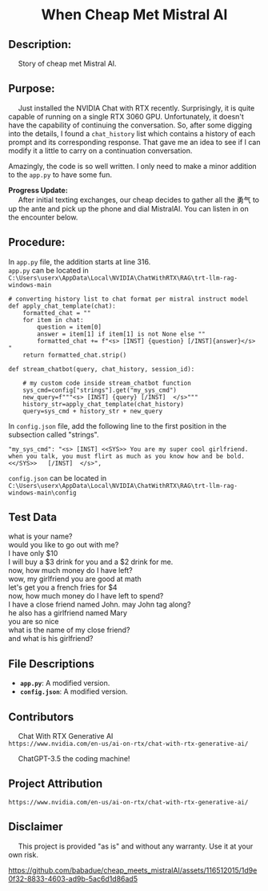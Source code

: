 # <div align="center">When Cheap Met Mistral AI</div>

## Description:

&nbsp;&nbsp;&nbsp;&nbsp;&nbsp;Story of cheap met Mistral AI.

## Purpose:

&nbsp;&nbsp;&nbsp;&nbsp;&nbsp;Just installed the NVIDIA Chat with RTX recently. Surprisingly, it is quite capable of running on a single RTX 3060 GPU. Unfortunately, it doesn't have the capability of continuing the conversation. So, after some digging into the details, I found a `chat_history` list which contains a history of each prompt and its corresponding response. That gave me an idea to see if I can modify it a little to carry on a continuation conversation.

Amazingly, the code is so well written.  I only need to make a minor addition to the `app.py` to have some fun.

**Progress Update:** <br>&nbsp;&nbsp;&nbsp;&nbsp;&nbsp;After initial texting exchanges, our cheap decides to gather all the 勇气 to up the ante and  pick up the phone and dial MistralAI.  You can listen in on the encounter below.

## Procedure:

In `app.py` file, the addition starts at line 316.    
`app.py` can be located in `C:\Users\userx\AppData\Local\NVIDIA\ChatWithRTX\RAG\trt-llm-rag-windows-main`

```
# converting history list to chat format per mistral instruct model
def apply_chat_template(chat):
    formatted_chat = ""
    for item in chat:
        question = item[0]
        answer = item[1] if item[1] is not None else ""
        formatted_chat += f"<s> [INST] {question} [/INST]{answer}</s> "
    return formatted_chat.strip()

```

```
def stream_chatbot(query, chat_history, session_id):

    # my custom code inside stream_chatbot function
    sys_cmd=config["strings"].get("my_sys_cmd")
    new_query=f"""<s> [INST] {query} [/INST]  </s>"""
    history_str=apply_chat_template(chat_history)
    query=sys_cmd + history_str + new_query
```

In `config.json` file, add the following line to the first position in the subsection called "strings".   
``` 
"my_sys_cmd": "<s> [INST] <<SYS>> You are my super cool girlfriend.  when you talk, you must flirt as much as you know how and be bold. <</SYS>>   [/INST]  </s>",   
```

`config.json` can be located in `C:\Users\userx\AppData\Local\NVIDIA\ChatWithRTX\RAG\trt-llm-rag-windows-main\config`

## Test Data

what is your name? \
would you like to go out with me? \
I have only $10 \
I will buy a $3 drink for you and a $2 drink for me. \
now, how much money do I have left? \
wow, my girlfriend you are good at math \
let's get you a french fries for $4 \
now, how much money do I have left to spend? \
I have a close friend named John. may John tag along? \
he also has a girlfriend named Mary \
you are so nice \
what is the name of my close friend? \
and what is his girlfriend? 


## File Descriptions

- **`app.py`**: A modified version.   
- **`config.json`**: A modified version.


## Contributors 

&nbsp;&nbsp;&nbsp;&nbsp;&nbsp;Chat With RTX Generative AI   
    `https://www.nvidia.com/en-us/ai-on-rtx/chat-with-rtx-generative-ai/`

&nbsp;&nbsp;&nbsp;&nbsp;&nbsp;ChatGPT-3.5 the coding machine!

## Project Attribution
    https://www.nvidia.com/en-us/ai-on-rtx/chat-with-rtx-generative-ai/

## Disclaimer

&nbsp;&nbsp;&nbsp;&nbsp;&nbsp;This project is provided "as is" and without any warranty. Use it at your own risk. 
    



https://github.com/babadue/cheap_meets_mistralAI/assets/116512015/1d9e0f32-8833-4603-ad9b-5ac6d1d86ad5



